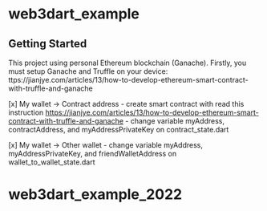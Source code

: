 # web3dart_example


## Getting Started

This project using personal Ethereum blockchain (Ganache).
Firstly, you must setup Ganache and Truffle on your device:
ttps://jianjye.com/articles/13/how-to-develop-ethereum-smart-contract-with-truffle-and-ganache

[x] My wallet -> Contract address
    - create smart contract with read this instruction https://jianjye.com/articles/13/how-to-develop-ethereum-smart-contract-with-truffle-and-ganache
    - change variable myAddress, contractAddress, and myAddressPrivateKey on contract_state.dart

[x] My wallet -> Other wallet
    - change variable myAddress, myAddressPrivateKey, and friendWalletAddress on wallet_to_wallet_state.dart
# web3dart_example_2022
